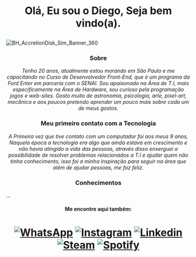 # <p align="center"> Olá, Eu sou o Diego, Seja bem vindo(a). </p>

![BH_AccretionDisk_Sim_Banner_360](https://github.com/DiiegoAlves/DiiegoAlves/assets/71333244/bd3d3d5a-974d-4123-b4eb-2617427385a2)

### <p align="center"> Sobre </p>
*<p align="center"> Tenho 20 anos, atualmente estou morando em São Paulo e me capacitando no Curso de Desenvolvedor Front-End, que é um programa da Ford Enter em parceria com o SENAI. Sou apaixonado na Área de T.I, mais especificamente na Área de Hardware, sou curioso pela programação jogos e web-sites. Gosto muito de astronomia, psicologia, arte, pixel-art, mecânica e aos poucos pretendo aprender um pouco mais sobre cada um de meus gostos.*

### <p align="center"> Meu primeiro contato com a Tecnologia

*<p align="center"> A Primeira vez que tive contato com um computador foi aos meus 9 anos, Naquela época a tecnologia era algo que ainda
estava em crescimento e não havia atingido a vida das pessoas, através disso enxerguei a possibilidade de resolver problemas
relacionados a T.I e ajudar quem não tinha conhecimento, isso foi a minha inspiração para seguir na área que além de ajudar pessoas, me faz feliz. </p>*

### <p align="center"> Conhecimentos </p>

...

#### <p align="center"> Me encontre aqui também: </p>

# <p align="center"> [![WhatsApp](https://img.shields.io/badge/WhatsApp-25D366?style=for-the-badge&logo=whatsapp&logoColor=white)](https://api.whatsapp.com/send/?phone=5511976729320&text&type=phone_number&app_absent=0) [![Instagram](https://img.shields.io/badge/Instagram-E4405F?style=for-the-badge&logo=instagram&logoColor=white)](https://instagram.com/ylwdi) [![Linkedin](https://img.shields.io/badge/LinkedIn-0077B5?style=for-the-badge&logo=linkedin&logoColor=white)](https://www.linkedin.com/in/diegoalvesrodriguees/) [![Steam](https://img.shields.io/badge/Steam-000000?style=for-the-badge&logo=steam&logoColor=white)](https://steamcommunity.com/profiles/76561198805409468) [![Spotify](https://img.shields.io/badge/Spotify-1ED760?style=for-the-badge&logo=spotify&logoColor=white)](https://open.spotify.com/user/diegoalves06?si=e9fa73b7415f4f74) </p>

